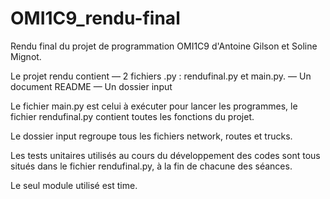 # OMI1C9_rendu-final
Rendu final du projet de programmation OMI1C9 d'Antoine Gilson et Soline Mignot.

Le projet rendu contient
— 2 fichiers .py : rendufinal.py et main.py.
— Un document README
— Un dossier input

Le fichier main.py est celui à exécuter pour lancer les programmes, le fichier rendufinal.py
contient toutes les fonctions du projet.

Le dossier input regroupe tous les fichiers network, routes et trucks.

Les tests unitaires utilisés au cours du développement des codes sont tous situés dans le fichier
rendufinal.py, à la fin de chacune des séances.

Le seul module utilisé est time.

